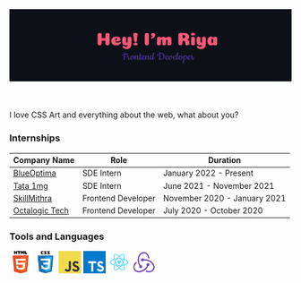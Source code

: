 <div align="center">
  <img src="./header.png">
</div>
</br></br>
<div>
  <p>I love CSS Art and everything about the web, what about you?</p>
</div>
<div>
  <h3>Internships</h3>
  
  | Company Name   	| Role               	| Duration                     	|
|----------------	|--------------------	|------------------------------	|
| [BlueOptima](https://www.blueoptima.com/)       	| SDE Intern         	| January 2022 - Present    	|
| [Tata 1mg](https://www.1mg.com/)       	| SDE Intern         	| June 2021 - November 2021    	|
| [SkillMithra](https://www.skillmithra.com/)    	| Frontend Developer 	| November 2020 - January 2021 	|
| [Octalogic Tech](https://octalogic.in/) 	| Frontend Developer 	| July 2020 - October 2020     	|
</div>
<div>
  <h3>Tools and Languages</h3>
  <img height="40" src="https://raw.githubusercontent.com/github/explore/80688e429a7d4ef2fca1e82350fe8e3517d3494d/topics/html/html.png">
  <img height="40" src="https://raw.githubusercontent.com/github/explore/80688e429a7d4ef2fca1e82350fe8e3517d3494d/topics/css/css.png">
  <img height="40" src="https://raw.githubusercontent.com/github/explore/80688e429a7d4ef2fca1e82350fe8e3517d3494d/topics/javascript/javascript.png">
  <img height="40" src="https://raw.githubusercontent.com/github/explore/80688e429a7d4ef2fca1e82350fe8e3517d3494d/topics/typescript/typescript.png">
  <img height="40" src="https://raw.githubusercontent.com/github/explore/80688e429a7d4ef2fca1e82350fe8e3517d3494d/topics/react/react.png">
  <img height="40" src="https://raw.githubusercontent.com/github/explore/80688e429a7d4ef2fca1e82350fe8e3517d3494d/topics/redux/redux.png">
</div>
<!-- </br>
<div>
  <h3>Productivity hack 👇</h3>

  [![GitHub Streak](https://github-readme-streak-stats.herokuapp.com?user=riyasavant&theme=dark&hide_border=true)](https://git.io/streak-stats)
</div> -->
